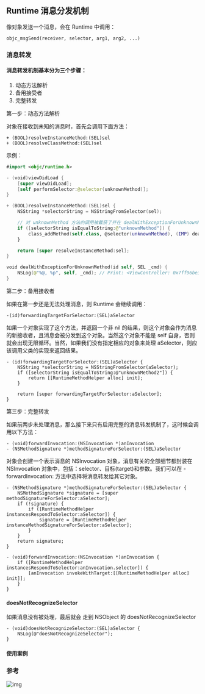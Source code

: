 ## Runtime 消息分发机制

像对象发送一个消息，会在 Runtime 中调用：
```
objc_msgSend(receiver, selector, arg1, arg2, ...)
``` 

### 消息转发

#### 消息转发机制基本分为三个步骤：

1. 动态方法解析
2. 备用接受者
3. 完整转发

第一步：动态方法解析

对象在接收到未知的消息时，首先会调用下面方法：
```
+ (BOOL)resolveInstanceMethod:(SEL)sel
+ (BOOL)resolveClassMethod:(SEL)sel
```

示例：
``` Swift
#import <objc/runtime.h>

- (void)viewDidLoad {
    [super viewDidLoad];
    [self performSelector:@selector(unknownMethod)];
}

+ (BOOL)resolveInstanceMethod:(SEL)sel {
    NSString *selectorString = NSStringFromSelector(sel);

    // 对 unknownMethod 方法的调用被截获了并在 dealWithExceptionForUnknownMethod 函数中进行了处理，程序没有再崩溃。@dynamic 属性就可以用这种方案来实现
    if ([selectorString isEqualToString:@"unknownMethod"]) {
        class_addMethod(self.class, @selector(unknownMethod), (IMP) dealWithExceptionForUnknownMethod, "v@:");
    }

    return [super resolveInstanceMethod:sel];
}

void dealWithExceptionForUnknownMethod(id self, SEL _cmd) {
    NSLog(@"%@, %p", self, _cmd); // Print: <ViewController: 0x7ff96be33e60>, 0x1078259fc
}

```

第二步：备用接收者

如果在第一步还是无法处理消息，则 Runtime 会继续调用：
```
-(id)forwardingTargetForSelector:(SEL)aSelector
```

如果一个对象实现了这个方法，并返回一个非 nil 的结果，则这个对象会作为消息的新接收者，且消息会被分发到这个对象。当然这个对象不能是 self 自身，否则就会出现无限循环。当然，如果我们没有指定相应的对象来处理 aSelector，则应该调用父类的实现来返回结果。

```
- (id)forwardingTargetForSelector:(SEL)aSelector {
    NSString *selectorString = NSStringFromSelector(aSelector);
    if ([selectorString isEqualToString:@"unknownMethod2"]) {
        return [[RuntimeMethodHelper alloc] init];
    }

    return [super forwardingTargetForSelector:aSelector];
}
```

第三步：完整转发

如果前两步未处理消息，那么接下来只有启用完整的消息转发机制了，这时候会调用以下方法：
```
- (void)forwardInvocation:(NSInvocation *)anInvocation
- (NSMethodSignature *)methodSignatureForSelector:(SEL)aSelector
```

对象会创建一个表示消息的 NSInvocation 对象，消息有关的全部细节都封装在 NSInvocation 对象中，包括：selector、目标(target)和参数。我们可以在 -forwardInvocation: 方法中选择将消息转发给其它对象。

```
- (NSMethodSignature *)methodSignatureForSelector:(SEL)aSelector {
    NSMethodSignature *signature = [super methodSignatureForSelector:aSelector];
    if (!signature) {
        if ([RuntimeMethodHelper instancesRespondToSelector:aSelector]) {
            signature = [RuntimeMethodHelper instanceMethodSignatureForSelector:aSelector];
        }
    }
    return signature;
}

- (void)forwardInvocation:(NSInvocation *)anInvocation {
    if ([RuntimeMethodHelper instancesRespondToSelector:anInvocation.selector]) {
        [anInvocation invokeWithTarget:[[RuntimeMethodHelper alloc] init]];
    }
}
```

#### doesNotRecognizeSelector

如果消息没有被处理，最后就会 走到 NSObject 的 doesNotRecognizeSelector
```
- (void)doesNotRecognizeSelector:(SEL)aSelector {
    NSLog(@"doesNotRecognizeSelector");
}
```


#### 使用案例



### 参考

![img](/asserts/img/runtime-message-forward.jpg)
